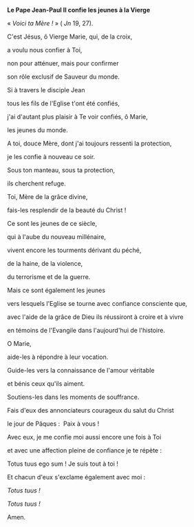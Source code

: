 **Le Pape Jean-Paul II confie les jeunes à la Vierge**

« *Voici ta Mère !* » ( *Jn* 19, 27).

C'est Jésus, ô Vierge Marie, qui, de la croix,

a voulu nous confier à Toi,

non pour atténuer, mais pour confirmer

son rôle exclusif de Sauveur du monde.

Si à travers le disciple Jean

tous les fils de l'Eglise t'ont été confiés,

j'ai d'autant plus plaisir à Te voir confiés, ô Marie,

les jeunes du monde.

A toi, douce Mère, dont j'ai toujours ressenti la protection,

je les confie à nouveau ce soir.

Sous ton manteau, sous ta protection,

ils cherchent refuge.

Toi, Mère de la grâce divine,

fais-les resplendir de la beauté du Christ !

Ce sont les jeunes de ce siècle,

qui à l'aube du nouveau millénaire,

vivent encore les tourments dérivant du péché,

de la haine, de la violence,

du terrorisme et de la guerre.

Mais ce sont également les jeunes

vers lesquels l'Eglise se tourne avec confiance consciente que,

avec l'aide de la grâce de Dieu ils réussiront à croire et à vivre

en témoins de l'Evangile dans l'aujourd'hui de l'histoire.

O Marie,

aide-les à répondre à leur vocation.

Guide-les vers la connaissance de l'amour véritable

et bénis ceux qu'ils aiment.

Soutiens-les dans les moments de souffrance.

Fais d'eux des annonciateurs courageux du salut du Christ

le jour de Pâques :  Paix à vous !

Avec eux, je me confie moi aussi encore une fois à Toi

et avec une affection pleine de confiance je te répète :

Totus tuus ego sum ! Je suis tout à toi !

Et chacun d'eux s'exclame également avec moi :

*Totus tuus !*

*Totus tuus !*

Amen.